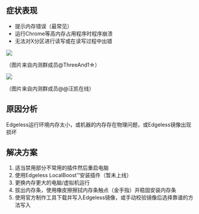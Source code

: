 ## 症状表现
* 提示内存错误（最常见）
* 运行Chrome等高内存占用程序时程序崩溃
* 无法对X分区进行读写或在读写过程中出错

![](images/QQ图片20191221164750.jpg)

（图片来自内测群成员@ThreeAnd1☆）

![](images/QQ图片20191221164959.jpg)

（图片来自内测群成员@@汪凯在线）

## 原因分析
Edgeless运行环境内存太小，或机器的内存存在物理问题，或Edgeless镜像出现损坏

## 解决方案
1. 适当禁用部分不常用的插件然后重启电脑
2. 使用Edgeless LocalBoost™安装插件（暂未上线）
2. 更换内存更大的电脑/虚拟机运行
3. 拔出内存条，使用橡皮擦擦拭内存条触点（金手指）并稳固安装内存条
4. 使用官方制作工具下载并写入Edgeless镜像，或手动校验镜像后选择靠谱的方法写入